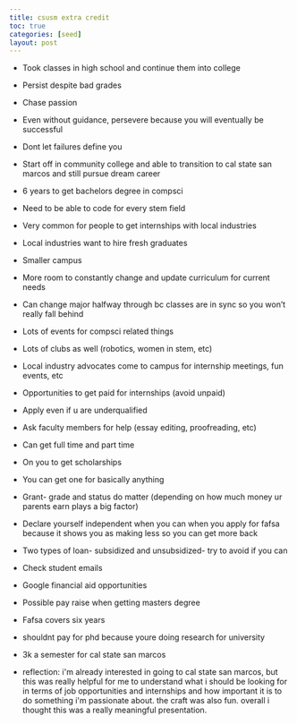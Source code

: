 ```yaml
---
title: csusm extra credit
toc: true
categories: [seed]
layout: post
---
```



- Took classes in high school and continue them into college
- Persist despite bad grades 
- Chase passion 
- Even without guidance, persevere because you will eventually be successful
- Dont let failures define you
- Start off in community college and able to transition to cal state san marcos and still pursue dream career
- 6 years to get bachelors degree in compsci
- Need to be able to code for every stem field 
- Very common for people to get internships with local industries
- Local industries want to hire fresh graduates
- Smaller campus
- More room to constantly change and update curriculum for current needs
- Can change major halfway through bc classes are in sync so you won’t really fall behind
- Lots of events for compsci related things
- Lots of clubs as well (robotics, women in stem, etc) 
- Local industry advocates come to campus for internship meetings, fun events, etc
- Opportunities to get paid for internships (avoid unpaid)
- Apply even if u are underqualified
- Ask faculty members for help (essay editing, proofreading, etc)
- Can get full time and part time 
- On you to get scholarships 
- You can get one for basically anything
- Grant- grade and status do matter (depending on how much money ur parents earn plays a big factor)
- Declare yourself independent when you can when you apply for fafsa because it shows you as making less so you can get more back
- Two types of loan- subsidized and unsubsidized- try to avoid if you can 
- Check student emails
- Google financial aid opportunities
- Possible pay raise when getting masters degree
- Fafsa covers six years
- shouldnt pay for phd because youre doing research for university
- 3k a semester for cal state san marcos 


- reflection: i'm already interested in going to cal state san marcos, but this was really helpful for me to understand what i should be looking for in terms of job opportunities and internships and how important it is to do something i'm passionate about. the craft was also fun. overall i thought this was a really meaningful presentation. 